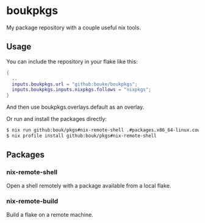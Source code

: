 # boukpkgs

My package repository with a couple useful nix tools.

## Usage

You can include the repository in your flake like this:

```nix
{
  ..
  inputs.boukpkgs.url = "github:bouke/boukpkgs";
  inputs.boukpkgs.inputs.nixpkgs.follows = "nixpkgs";
}
```

And then use boukpkgs.overlays.default as an overlay.

Or run and install the packages directly:

```bash
$ nix run github:bouk/pkgs#nix-remote-shell .#packages.x86_64-linux.cowsay root@example.com
$ nix profile install github:bouk/pkgs#nix-remote-shell
```

## Packages

### nix-remote-shell

Open a shell remotely with a package available from a local flake.

### nix-remote-build

Build a flake on a remote machine.

